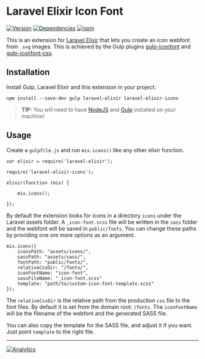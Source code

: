 # Laravel Elixir Icon Font

[![Version](https://img.shields.io/npm/v/laravel-elixir-icons.svg?style=plastic)](https://www.npmjs.com/package/laravel-elixir-icons)
[![Dependencies](https://img.shields.io/david/codezero-be/laravel-elixir-icons.svg?style=plastic)](https://www.npmjs.com/package/laravel-elixir-icons)
[![npm](https://img.shields.io/npm/l/laravel-elixir-icons.svg?style=plastic)](https://www.npmjs.com/package/laravel-elixir-icons)


This is an extension for [Laravel Elixir](https://github.com/laravel/elixir) that lets you create an icon webfont from `.svg` images. This is achieved by the Gulp plugins [gulp-iconfont](https://github.com/nfroidure/gulp-iconfont) and [gulp-iconfont-css](https://github.com/backflip/gulp-iconfont-css).

## Installation

Install Gulp, Laravel Elixir and this extension in your project:

    npm install --save-dev gulp laravel-elixir laravel-elixir-icons 

> **TIP:** You will need to have [NodeJS](http://nodejs.org/) and [Gulp](http://gulpjs.com/) installed on your machine!

## Usage

Create a `gulpfile.js` and run `mix.icons()` like any other elixir function.

    var elixir = require('laravel-elixir');

    require('laravel-elixir-icons');
    
    elixir(function (mix) {
    
        mix.icons();
    
    });
    
By default the extension looks for icons in a directory `icons` under the Laravel assets folder. A `_icon-font.scss` file will be written in the `sass` folder and the webfont will be saved in `public/fonts`. You can change these paths by providing one ore more options as an argument.

    mix.icons({
        iconsPath: "assets/icons/",
        sassPath: "assets/sass/",
        fontPath: "public/fonts/",
        relativeCssDir: "/fonts/",
        iconFontName: "icon-font",
        sassFileName: "_icon-font.scss"
        template: "path/to/custom-icon-font-template.scss"
    });
    
The `relativeCssDir` is the relative path from the production `css` file to the font files. By default it is set from the domain root: `/fonts`. The `iconFontName` will be the filename of the webfont and the generated SASS file.

You can also copy the template for the SASS file, and adjust it if you want. Just point `template` to the right file.

---
[![Analytics](https://ga-beacon.appspot.com/UA-58876018-1/codezero-be/laravel-elixir-icons)](https://github.com/igrigorik/ga-beacon)